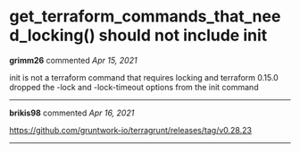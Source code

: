 # get_terraform_commands_that_need_locking() should not include init

**grimm26** commented *Apr 15, 2021*

init is not a terraform command that requires locking and terraform 0.15.0 dropped the -lock and -lock-timeout options from the init command
<br />
***


**brikis98** commented *Apr 16, 2021*

https://github.com/gruntwork-io/terragrunt/releases/tag/v0.28.23
***

